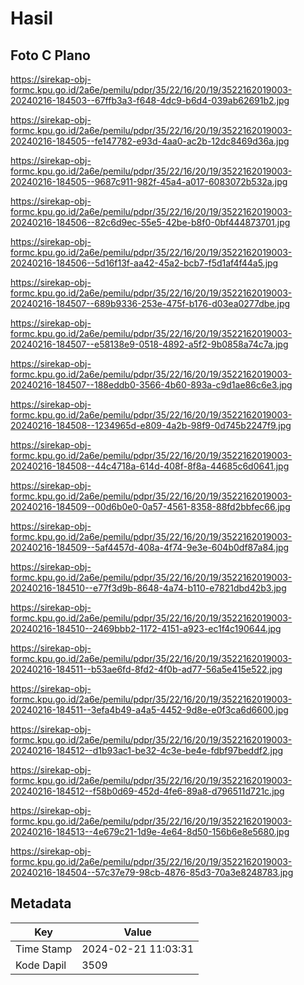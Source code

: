# Hasil

## Foto C Plano

https://sirekap-obj-formc.kpu.go.id/2a6e/pemilu/pdpr/35/22/16/20/19/3522162019003-20240216-184503--67ffb3a3-f648-4dc9-b6d4-039ab62691b2.jpg

https://sirekap-obj-formc.kpu.go.id/2a6e/pemilu/pdpr/35/22/16/20/19/3522162019003-20240216-184505--fe147782-e93d-4aa0-ac2b-12dc8469d36a.jpg

https://sirekap-obj-formc.kpu.go.id/2a6e/pemilu/pdpr/35/22/16/20/19/3522162019003-20240216-184505--9687c911-982f-45a4-a017-6083072b532a.jpg

https://sirekap-obj-formc.kpu.go.id/2a6e/pemilu/pdpr/35/22/16/20/19/3522162019003-20240216-184506--82c6d9ec-55e5-42be-b8f0-0bf444873701.jpg

https://sirekap-obj-formc.kpu.go.id/2a6e/pemilu/pdpr/35/22/16/20/19/3522162019003-20240216-184506--5d16f13f-aa42-45a2-bcb7-f5d1af4f44a5.jpg

https://sirekap-obj-formc.kpu.go.id/2a6e/pemilu/pdpr/35/22/16/20/19/3522162019003-20240216-184507--689b9336-253e-475f-b176-d03ea0277dbe.jpg

https://sirekap-obj-formc.kpu.go.id/2a6e/pemilu/pdpr/35/22/16/20/19/3522162019003-20240216-184507--e58138e9-0518-4892-a5f2-9b0858a74c7a.jpg

https://sirekap-obj-formc.kpu.go.id/2a6e/pemilu/pdpr/35/22/16/20/19/3522162019003-20240216-184507--188eddb0-3566-4b60-893a-c9d1ae86c6e3.jpg

https://sirekap-obj-formc.kpu.go.id/2a6e/pemilu/pdpr/35/22/16/20/19/3522162019003-20240216-184508--1234965d-e809-4a2b-98f9-0d745b2247f9.jpg

https://sirekap-obj-formc.kpu.go.id/2a6e/pemilu/pdpr/35/22/16/20/19/3522162019003-20240216-184508--44c4718a-614d-408f-8f8a-44685c6d0641.jpg

https://sirekap-obj-formc.kpu.go.id/2a6e/pemilu/pdpr/35/22/16/20/19/3522162019003-20240216-184509--00d6b0e0-0a57-4561-8358-88fd2bbfec66.jpg

https://sirekap-obj-formc.kpu.go.id/2a6e/pemilu/pdpr/35/22/16/20/19/3522162019003-20240216-184509--5af4457d-408a-4f74-9e3e-604b0df87a84.jpg

https://sirekap-obj-formc.kpu.go.id/2a6e/pemilu/pdpr/35/22/16/20/19/3522162019003-20240216-184510--e77f3d9b-8648-4a74-b110-e7821dbd42b3.jpg

https://sirekap-obj-formc.kpu.go.id/2a6e/pemilu/pdpr/35/22/16/20/19/3522162019003-20240216-184510--2469bbb2-1172-4151-a923-ec1f4c190644.jpg

https://sirekap-obj-formc.kpu.go.id/2a6e/pemilu/pdpr/35/22/16/20/19/3522162019003-20240216-184511--b53ae6fd-8fd2-4f0b-ad77-56a5e415e522.jpg

https://sirekap-obj-formc.kpu.go.id/2a6e/pemilu/pdpr/35/22/16/20/19/3522162019003-20240216-184511--3efa4b49-a4a5-4452-9d8e-e0f3ca6d6600.jpg

https://sirekap-obj-formc.kpu.go.id/2a6e/pemilu/pdpr/35/22/16/20/19/3522162019003-20240216-184512--d1b93ac1-be32-4c3e-be4e-fdbf97beddf2.jpg

https://sirekap-obj-formc.kpu.go.id/2a6e/pemilu/pdpr/35/22/16/20/19/3522162019003-20240216-184512--f58b0d69-452d-4fe6-89a8-d796511d721c.jpg

https://sirekap-obj-formc.kpu.go.id/2a6e/pemilu/pdpr/35/22/16/20/19/3522162019003-20240216-184513--4e679c21-1d9e-4e64-8d50-156b6e8e5680.jpg

https://sirekap-obj-formc.kpu.go.id/2a6e/pemilu/pdpr/35/22/16/20/19/3522162019003-20240216-184504--57c37e79-98cb-4876-85d3-70a3e8248783.jpg


## Metadata

| Key        | Value               |
| ---------- | ------------------- |
| Time Stamp | 2024-02-21 11:03:31 |
| Kode Dapil | 3509                |



